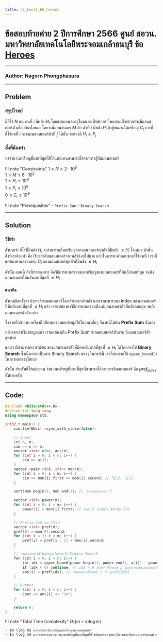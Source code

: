 ```yaml
---
title: c2_kmutt_66_heroes
---
```

# ข้อสอบท้ายค่าย 2 ปีการศึกษา 2566 ศูนย์ สอวน. มหาวิทยาลัยเทคโนโลยีพระจอมเกล้าธนบุรี ข้อ [Heroes](https://grader.gchan.moe/problemset/c2_st66_heroes/)
---
### Author: Nagorn Phongphasura
---

## Problem 

### สรุปโจทย์
มีฮีโร่ $N$ คน คนที่ $i$ มีพลัง $H_i$ โดยแต่ละคนจะอยู่ในคนละเซิร์ฟเวอร์ ในแต่ละเซิร์ฟเวอร์จะมีมอนสเตอร์ตัวเดียวกันทั้งหมด โดยจะมีมอนสเตอร์ $M$ ตัว ตัวที่ $i$ มีพลัง $P_i$ ถ้าสู้ชนะจะได้เหรียญ $C_i$ การที่ฮีโร่คนที่ $i$ จะชนะมอนสเตอร์ตัวที่ $j$ ได้นั้น จะต้องมี $H_i \ge P_j$

### สิ่งที่ต้องทำ
หาจำนวนเหรียญที่มากที่สุดที่ฮีโร่แต่ละคนสามารถได้จากการสู้กับมอนสเตอร์

!!! note "Constraints"
    $1 \leq N \leq 2 \cdot 10^5$<br>
    $1 \leq M \leq 8 \cdot 10^5$<br>
    $1 \leq H_i \leq 10^9$<br>
    $1 \leq P_i \leq 10^9$<br>
    $0 \leq C_i \leq 10^9$

!!! note "Prerequisites"
    - `Prefix Sum`
    - `Binary Search`

---

## Solution

### วิธีทำ
สังเกตว่า ฮีโร่ที่มีพลัง $H_i$ จะสามารถเก็บเหรียญจากมอนสเตอร์ทุกตัวที่มีพลัง $\leq H_i$ ได้เสมอ ดังนั้น สิ่งที่เราต้องทำ คือ เรียงลำดับมอนสเตอร์จากพลังน้อยไปมาก แล้วในการหาคำตอบของฮีโร่คนที่ $i$ เราก็แค่ต้องหาผลรวมของ $C_i$ ของมอนสเตอร์ทุกตัวที่มีพลัง $\leq H_i$

ดังนั้น ตอนนี้ สิ่งที่เราต้องการ คือวิธีการหาผลรวมของเหรียญของมอนสเตอร์ที่มีพลังน้อยที่สุด จนถึงมอนสเตอร์ที่มีพลังมากที่สุดที่ $\leq H_i$

#### แนวคิด
สังเกตอีกครั้งว่า ถ้าเราเรียงมอนสเตอร์โดยเรียงจากค่าพลัง และเราสามารถหา index ของมอนสเตอร์ที่มีพลังมากที่สุดที่ $\leq H_i$ แล้ว เราแค่ต้องหาวิธีการหาผลรวมตั้งแต่มอนสเตอร์ตัวที่พลังน้อยสุด จนถึงมอนสเตอร์ตัวดังกล่าว

ซึ่งจากที่กล่าวมา เครื่องมือที่หาผลรวมของข้อมูลได้ในเวลาสั้นๆ ก็คงหนีไม่พ้น **Prefix Sum** นั่นเอง

หลังจากเราเรียงข้อมูลแล้ว เราแค่ต้องเก็บ Prefix Sum จากมอนสเตอร์ตัวแรก ถึงมอนสเตอร์ตัวสุดท้าย

และเราก็สามารถหา index ของมอนสเตอร์ตัวที่มีค่าพลังมากที่สุดที่ $\leq H_i$ ได้โดยการใช้ **Binary Search** ซึ่งเนื่องจากเป็นการ Binary Search ตรงๆ ในกรณีนี้ เราก็สามารถใช้ `upper_bound()` ในการหาตรงๆได้เลย

ดังนั้น สำหรับฮีโร่แต่ละคน จำนวนเหรียญที่มากที่สุดที่สามารถได้จากการตีมอนสเตอร์ คือ ${pref}_{index}$ นั่นเองครับ

---

## Code: 

```cpp title="c2_kmutt_66_heroes.cpp"
#include <bits/stdc++.h>
#define int long long
using namespace std;

int32_t main() {
    cin.tie(NULL)->sync_with_stdio(false);

    // input
    int n, m;
    cin >> n >> m;
    vector <int> a(n), ans(n);
    for (int i = 0; i < n; i++) {
        cin >> a[i];
    }
    vector <pair <int, int>> mon(m);
    for (int i = 0; i < m; i++) {
        cin >> mon[i].first >> mon[i].second; // P[i], C[i]
    }

    sort(mon.begin(), mon.end()); // เรียงช้อมูลตามค่า P

    vector <int> power(m);
    for (int i = 0; i < m; i++) {
        power[i] = mon[i].first; // ดึงค่า P มาเก็บใน Array ใหม่
    }

    // Prefix Sum ของ C[i]
    vector <int> pref(m);
    pref[0] = mon[0].second;
    for (int i = 1; i < m; i++) {
        pref[i] = pref[i - 1] + mon[i].second;
    }

    // หาคำตอบของฮีโร่แต่ละคนโดยการใช้ Binary Search
    for (int i = 0; i < n; i++) {
        int idx = upper_bound(power.begin(), power.end(), a[i]) - power.begin() - 1; // หา index (ในที่นี้ ตั้งชื่อว่า idx)
        if (idx < 0) continue; // idx < 0 นั่นคือ ฮีโร่คนที่ i ไม่สามารถชนะมอนสเตอร์ตัวไหนได้เลย
        ans[i] = pref[idx]; // คำตอบของฮีโร่คนที่ i คือ pref[idx]
    }

    // Output
    for (int i = 0; i < n; i++) {
        cout << ans[i] << "\n";
    }

    return 0;
}

```
!!! note "Total Time Complexity"
	$O((m + n) \log m)$

    - $m \log m$ มาจากการเรียงพลังและเหรียญของมอนสเตอร์
    - $n \log m$ มาจากการคำนวณจำนวนเหรียญที่มากที่สุดที่ฮีโร่แต่ละคนสามารถได้จากการตีมอนสเตอร์ตอนท้าย
